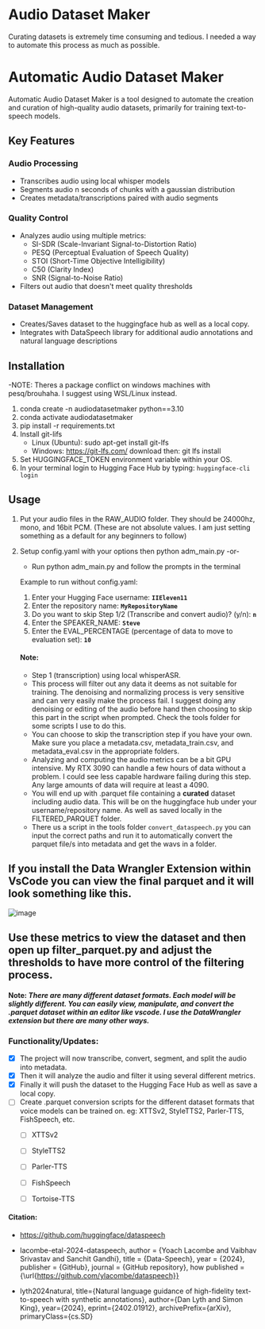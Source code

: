 # Audio Dataset Maker
Curating datasets is extremely time consuming and tedious. I needed a way to automate this process as much as possible. 

# Automatic Audio Dataset Maker

Automatic Audio Dataset Maker is a tool designed to automate the creation and curation of high-quality audio datasets, primarily for training text-to-speech models.

## Key Features

### Audio Processing
- Transcribes audio using local whisper models
- Segments audio n seconds of chunks with a gaussian distribution
- Creates metadata/transcriptions paired with audio segments

### Quality Control
- Analyzes audio using multiple metrics:
  - SI-SDR (Scale-Invariant Signal-to-Distortion Ratio)
  - PESQ (Perceptual Evaluation of Speech Quality)
  - STOI (Short-Time Objective Intelligibility)
  - C50 (Clarity Index)
  - SNR (Signal-to-Noise Ratio)
- Filters out audio that doesn't meet quality thresholds

### Dataset Management
- Creates/Saves dataset to the huggingface hub as well as a local copy.
- Integrates with DataSpeech library for additional audio annotations and natural language descriptions

## Installation
-NOTE: Theres a package conflict on windows machines with pesq/brouhaha. I suggest using WSL/Linux instead.
1. conda create -n audiodatasetmaker python==3.10
2. conda activate audiodatasetmaker
3. pip install -r requirements.txt
4. Install git-lifs
   - Linux (Ubuntu): sudo apt-get install git-lfs 
   - Windows: https://git-lfs.com/ download then:  git lfs install 
6. Set HUGGINGFACE_TOKEN environment variable within your OS.
8. In your terminal login to Hugging Face Hub by typing: ```huggingface-cli login```

## Usage
1. Put your audio files in the RAW_AUDIO folder. They should be 24000hz, mono, and 16bit PCM. (These are not absolute values. I am just setting something as a default for any beginners to follow)
2. Setup config.yaml with your options then python adm_main.py -or-
   - Run python adm_main.py and follow the prompts in the terminal
   
   Example to run without config.yaml:
   1. Enter your Hugging Face username: __```IIEleven11```__
   2. Enter the repository name: __```MyRepositoryName```__
   3. Do you want to skip Step 1/2 (Transcribe and convert audio)? (y/n): __```n```__
   4. Enter the SPEAKER_NAME: __```Steve```__
   5. Enter the EVAL_PERCENTAGE (percentage of data to move to evaluation set): __```10```__

   #### Note: 
      - Step 1 (transcription) using local whisperASR.
      - This process will filter out any data it deems as not suitable for training. The denoising and normalizing process is very sensitive and can very easily make the process fail. I suggest doing any denoising or editing of the audio before hand then choosing to skip this part in the script when prompted. Check the tools folder for some scripts I use to            do this.
      - You can choose to skip the transcription step if you have your own. Make sure you place a metadata.csv, metadata_train.csv, and metadata_eval.csv in the appropriate folders.
      - Analyzing and computing the audio metrics can be a bit GPU intensive. My RTX 3090 can handle a few hours of data without a problem. I could see less capable hardware failing during this step. Any large amounts of data will require at least a 4090.
      -  You will end up with .parquet file containing a **curated** dataset including audio data. This will be on the huggingface hub under your username/repository name. As well as saved locally in the FILTERED_PARQUET folder.
      -  There us a script in the tools folder ```convert_dataspeech.py``` you can input the correct paths and run it to automatically convert the parquet file/s into metadata and get the wavs in a folder.


## If you install the Data Wrangler Extension within VsCode you can view the final parquet and it will look something like this.
![image](https://github.com/user-attachments/assets/b8690113-4a25-4582-8868-95afc5b2a061)

## Use these metrics to view the dataset and then open up filter_parquet.py and adjust the thresholds to have more control of the filtering process.

#### Note: *There are many different dataset formats. Each model will be slightly different. You can easily view, manipulate, and convert the .parquet dataset within an editor like vscode. I use the DataWrangler extension but there are many other ways.*

### Functionality/Updates:
- [x] The project will now transcribe, convert, segment, and split the audio into metadata.
- [x] Then it will analyze the audio and filter it using several different metrics.
- [x] Finally it will push the dataset to the Hugging Face Hub as well as save a local copy.
- [ ] Create .parquet conversion scripts for the different dataset formats that voice models can be trained on. eg: XTTSv2, StyleTTS2, Parler-TTS, FishSpeech, etc.
   - [ ] XTTSv2
   - [ ] StyleTTS2
   - [ ] Parler-TTS
   - [ ] FishSpeech
   - [ ] Tortoise-TTS







#### Citation:
- https://github.com/huggingface/dataspeech

- lacombe-etal-2024-dataspeech,
  author = {Yoach Lacombe and Vaibhav Srivastav and Sanchit Gandhi},
  title = {Data-Speech},
  year = {2024},
  publisher = {GitHub},
  journal = {GitHub repository},
  how published = {\url{https://github.com/ylacombe/dataspeech}}

- lyth2024natural,
      title={Natural language guidance of high-fidelity text-to-speech with synthetic annotations},
      author={Dan Lyth and Simon King},
      year={2024},
      eprint={2402.01912},
      archivePrefix={arXiv},
      primaryClass={cs.SD}

